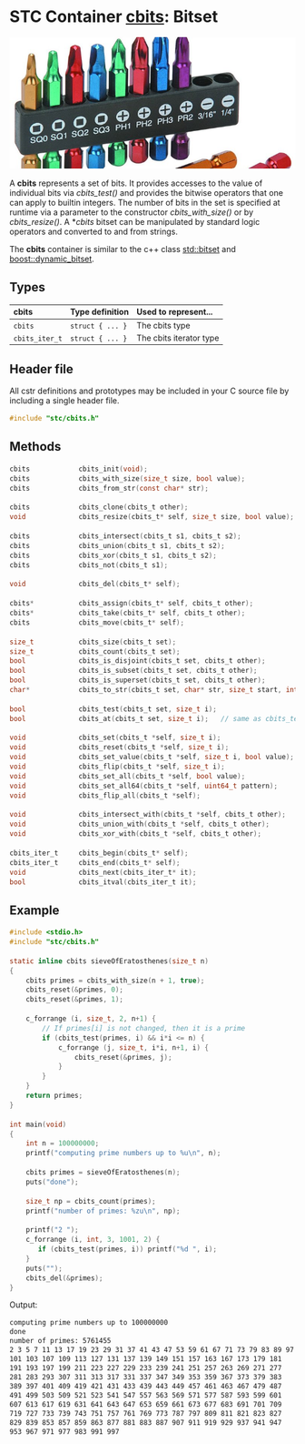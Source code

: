 # STC Container [cbits](../stc/cbits.h): Bitset
![Bitset](pics/bitset.jpg)

A **cbits** represents a set of bits. It provides accesses to the value of individual bits via *cbits_test()* and provides the bitwise operators that one can apply to builtin integers. The number of bits in the set is specified at runtime via a parameter to the constructor *cbits_with_size()* or by *cbits_resize()*. A **cbits* bitset can be manipulated by standard logic operators and converted to and from strings.

The **cbits** container is similar to the c++ class [std::bitset](https://en.cppreference.com/w/cpp/utility/bitset) and [boost::dynamic_bitset](https://www.boost.org/doc/libs/release/libs/dynamic_bitset/dynamic_bitset.html).

## Types

| cbits               | Type definition           | Used to represent...         |
|:--------------------|:--------------------------|:-----------------------------|
| `cbits`             | `struct { ... }`          | The cbits type               |
| `cbits_iter_t`      | `struct { ... }`          | The cbits iterator type      |

## Header file

All cstr definitions and prototypes may be included in your C source file by including a single header file.

```c
#include "stc/cbits.h"
```
## Methods

```c
cbits            cbits_init(void);
cbits            cbits_with_size(size_t size, bool value);
cbits            cbits_from_str(const char* str);

cbits            cbits_clone(cbits_t other);
void             cbits_resize(cbits_t* self, size_t size, bool value);

cbits            cbits_intersect(cbits_t s1, cbits_t s2);
cbits            cbits_union(cbits_t s1, cbits_t s2);
cbits            cbits_xor(cbits_t s1, cbits_t s2);
cbits            cbits_not(cbits_t s1);

void             cbits_del(cbits_t* self);

cbits*           cbits_assign(cbits_t* self, cbits_t other);
cbits*           cbits_take(cbits_t* self, cbits_t other);
cbits            cbits_move(cbits_t* self);

size_t           cbits_size(cbits_t set);
size_t           cbits_count(cbits_t set);
bool             cbits_is_disjoint(cbits_t set, cbits_t other);
bool             cbits_is_subset(cbits_t set, cbits_t other);
bool             cbits_is_superset(cbits_t set, cbits_t other);
char*            cbits_to_str(cbits_t set, char* str, size_t start, intptr_t stop);

bool             cbits_test(cbits_t set, size_t i);
bool             cbits_at(cbits_t set, size_t i);   // same as cbits_test()

void             cbits_set(cbits_t *self, size_t i);
void             cbits_reset(cbits_t *self, size_t i);
void             cbits_set_value(cbits_t *self, size_t i, bool value);
void             cbits_flip(cbits_t *self, size_t i);
void             cbits_set_all(cbits_t *self, bool value);
void             cbits_set_all64(cbits_t *self, uint64_t pattern);
void             cbits_flip_all(cbits_t *self);

void             cbits_intersect_with(cbits_t *self, cbits_t other);
void             cbits_union_with(cbits_t *self, cbits_t other);
void             cbits_xor_with(cbits_t *self, cbits_t other);

cbits_iter_t     cbits_begin(cbits_t* self);
cbits_iter_t     cbits_end(cbits_t* self);
void             cbits_next(cbits_iter_t* it);
bool             cbits_itval(cbits_iter_t it);
```

## Example
```c
#include <stdio.h>
#include "stc/cbits.h"

static inline cbits sieveOfEratosthenes(size_t n)
{
    cbits primes = cbits_with_size(n + 1, true);
    cbits_reset(&primes, 0);
    cbits_reset(&primes, 1);

    c_forrange (i, size_t, 2, n+1) {
        // If primes[i] is not changed, then it is a prime
        if (cbits_test(primes, i) && i*i <= n) {
            c_forrange (j, size_t, i*i, n+1, i) {
                cbits_reset(&primes, j);
            }
        }
    }
    return primes;
}

int main(void)
{
    int n = 100000000;
    printf("computing prime numbers up to %u\n", n);

    cbits primes = sieveOfEratosthenes(n);
    puts("done");

    size_t np = cbits_count(primes);
    printf("number of primes: %zu\n", np);

    printf("2 ");
    c_forrange (i, int, 3, 1001, 2) {
       if (cbits_test(primes, i)) printf("%d ", i);
    }
    puts("");
    cbits_del(&primes);
}
```
Output:
```
computing prime numbers up to 100000000
done
number of primes: 5761455
2 3 5 7 11 13 17 19 23 29 31 37 41 43 47 53 59 61 67 71 73 79 83 89 97 101 103 107 109 113 127 131 137 139 149 151 157 163 167 173 179 181 191 193 197 199 211 223 227 229 233 239 241 251 257 263 269 271 277 281 283 293 307 311 313 317 331 337 347 349 353 359 367 373 379 383 389 397 401 409 419 421 431 433 439 443 449 457 461 463 467 479 487 491 499 503 509 521 523 541 547 557 563 569 571 577 587 593 599 601 607 613 617 619 631 641 643 647 653 659 661 673 677 683 691 701 709 719 727 733 739 743 751 757 761 769 773 787 797 809 811 821 823 827 829 839 853 857 859 863 877 881 883 887 907 911 919 929 937 941 947 953 967 971 977 983 991 997
```
